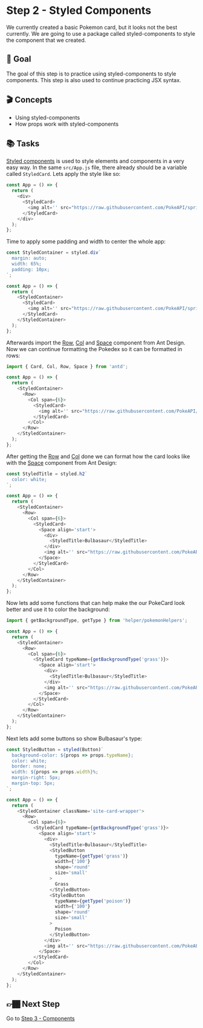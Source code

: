 # Step 2 - Styled Components

We currently created a basic Pokemon card, but it looks not the best currently. We are going to use a package called styled-components to style the component that we created.

## 🥇 Goal

The goal of this step is to practice using styled-components to style components. This step is also used to continue practicing JSX syntax.

## 🎬 Concepts

- Using styled-components
- How props work with styled-components

## 📚 Tasks

[Styled components](https://styled-components.com/) is used to style elements and components in a very easy way. In the same `src/App.js` file, there already should be a variable called `StyledCard`. Lets apply the style like so:

```javascript
const App = () => {
  return (
    <div>
      <StyledCard>
        <img alt='' src="https://raw.githubusercontent.com/PokeAPI/sprites/master/sprites/pokemon/1.png" />
      </StyledCard>
    </div>
  );
};
```

Time to apply some padding and width to center the whole app:

```javascript
const StyledContainer = styled.div`
  margin: auto;
  width: 65%;
  padding: 10px;
`;

const App = () => {
  return (
    <StyledContainer>
      <StyledCard>
        <img alt='' src="https://raw.githubusercontent.com/PokeAPI/sprites/master/sprites/pokemon/1.png" />
      </StyledCard>
    </StyledContainer>
  );
};
```

Afterwards import the [Row](https://ant.design/components/grid/), [Col](https://ant.design/components/grid/) and [Space](https://ant.design/components/space/) component from Ant Design. Now we can continue formatting the Pokedex so it can be formatted in rows:

```javascript
import { Card, Col, Row, Space } from 'antd';

const App = () => {
  return (
    <StyledContainer>
      <Row>
        <Col span={6}>
          <StyledCard>
            <img alt='' src="https://raw.githubusercontent.com/PokeAPI/sprites/master/sprites/pokemon/1.png" />
          </StyledCard>
        </Col>
      </Row>
    </StyledContainer>
  );
};
```

After getting the [Row](https://ant.design/components/grid/) and [Col](https://ant.design/components/grid/) done we can format how the card looks like with the [Space](https://ant.design/components/space/) component from Ant Design:

```javascript
const StyledTitle = styled.h2`
  color: white;
`;

const App = () => {
  return (
    <StyledContainer>
      <Row>
        <Col span={6}>
          <StyledCard>
            <Space align='start'>
              <div>
                <StyledTitle>Bulbasaur</StyledTitle>
              </div>
              <img alt='' src="https://raw.githubusercontent.com/PokeAPI/sprites/master/sprites/pokemon/1.png" />
            </Space>
          </StyledCard>
        </Col>
      </Row>
    </StyledContainer>
  );
};
```

Now lets add some functions that can help make the our PokeCard look better and use it to color the background:

```javascript
import { getBackgroundType, getType } from 'helper/pokemonHelpers';

const App = () => {
  return (
    <StyledContainer>
      <Row>
        <Col span={6}>
          <StyledCard typeName={getBackgroundType('grass')}>
            <Space align='start'>
              <div>
                <StyledTitle>Bulbasaur</StyledTitle>
              </div>
              <img alt='' src="https://raw.githubusercontent.com/PokeAPI/sprites/master/sprites/pokemon/1.png" />
            </Space>
          </StyledCard>
        </Col>
      </Row>
    </StyledContainer>
  );
};
```

Next lets add some buttons so show Bulbasaur's type:

```javascript
const StyledButton = styled(Button)`
  background-color: ${props => props.typeName};
  color: white;
  border: none;
  width: ${props => props.width}%;
  margin-right: 5px;
  margin-top: 5px;
`;

const App = () => {
  return (
    <StyledContainer className='site-card-wrapper'>
      <Row>
        <Col span={6}>
          <StyledCard typeName={getBackgroundType('grass')}>
            <Space align='start'>
              <div>
                <StyledTitle>Bulbasaur</StyledTitle>
                <StyledButton
                  typeName={getType('grass')}
                  width={'100'}
                  shape='round'
                  size='small'
                >
                  Grass
                </StyledButton>
                <StyledButton
                  typeName={getType('poison')}
                  width={'100'}
                  shape='round'
                  size='small'
                >
                  Poison
                </StyledButton>
              </div>
              <img alt='' src="https://raw.githubusercontent.com/PokeAPI/sprites/master/sprites/pokemon/1.png" />
            </Space>
          </StyledCard>
        </Col>
      </Row>
    </StyledContainer>
  );
};
```

## 👉🏾 Next Step

Go to [Step 3 - Components](https://github.com/wongband/react-pokedex-workshop/blob/master/steps/Step-3.md)
